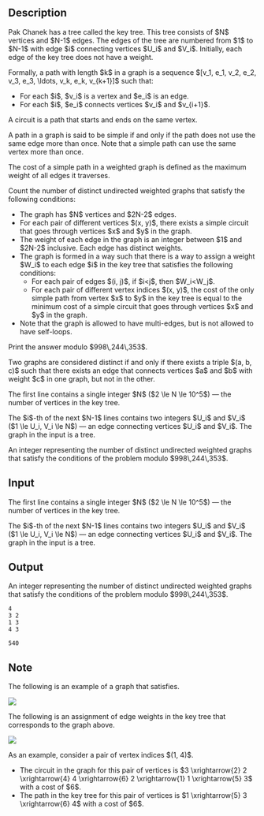 ## Description

<div><p>Pak Chanek has a tree called the key tree. This tree consists of $N$ vertices and $N-1$ edges. The edges of the tree are numbered from $1$ to $N-1$ with edge $i$ connecting vertices $U_i$ and $V_i$. Initially, each edge of the key tree does not have a weight.</p><p>Formally, a path with length $k$ in a graph is a sequence $[v_1, e_1, v_2, e_2, v_3, e_3, \ldots, v_k, e_k, v_{k+1}]$ such that: </p><ul> <li> For each $i$, $v_i$ is a vertex and $e_i$ is an edge. </li><li> For each $i$, $e_i$ connects vertices $v_i$ and $v_{i+1}$. </li></ul><p>A circuit is a path that starts and ends on the same vertex.</p><p>A path in a graph is said to be simple if and only if the path does not use the same edge more than once. Note that a simple path can use the same vertex more than once.</p><p>The cost of a simple path in a weighted graph is defined as the <span class="tex-font-style-bf">maximum weight</span> of all edges it traverses.</p><p>Count the number of distinct undirected weighted graphs that satisfy the following conditions: </p><ul> <li> The graph has $N$ vertices and $2N-2$ edges. </li><li> For each pair of different vertices $(x, y)$, there exists a simple circuit that goes through vertices $x$ and $y$ in the graph. </li><li> The weight of each edge in the graph is an integer between $1$ and $2N-2$ inclusive. Each edge has <span class="tex-font-style-bf">distinct</span> weights. </li><li> The graph is formed in a way such that there is a way to assign a weight $W_i$ to each edge $i$ in the key tree that satisfies the following conditions: <ul> <li> For each pair of edges $(i, j)$, if $i&lt;j$, then $W_i&lt;W_j$. </li><li> For each pair of different vertex indices $(x, y)$, the cost of the only simple path from vertex $x$ to $y$ in the key tree is equal to the <span class="tex-font-style-bf">minimum cost</span> of a simple circuit that goes through vertices $x$ and $y$ in the graph. </li></ul> </li><li> Note that the graph is allowed to have multi-edges, but is not allowed to have self-loops. </li></ul><p>Print the answer modulo $998\,244\,353$.</p><p>Two graphs are considered distinct if and only if there exists a triple $(a, b, c)$ such that there exists an edge that connects vertices $a$ and $b$ with weight $c$ in one graph, but not in the other.</p></div><div class="input-specification"><p>The first line contains a single integer $N$ ($2 \le N \le 10^5$) — the number of vertices in the key tree.</p><p>The $i$-th of the next $N-1$ lines contains two integers $U_i$ and $V_i$ ($1 \le U_i, V_i \le N$) — an edge connecting vertices $U_i$ and $V_i$. The graph in the input is a tree.</p></div><div class="output-specification"><p>An integer representing the number of distinct undirected weighted graphs that satisfy the conditions of the problem modulo $998\,244\,353$.</p></div>

## Input

<p>The first line contains a single integer $N$ ($2 \le N \le 10^5$) — the number of vertices in the key tree.</p><p>The $i$-th of the next $N-1$ lines contains two integers $U_i$ and $V_i$ ($1 \le U_i, V_i \le N$) — an edge connecting vertices $U_i$ and $V_i$. The graph in the input is a tree.</p>

## Output

<p>An integer representing the number of distinct undirected weighted graphs that satisfy the conditions of the problem modulo $998\,244\,353$.</p>





```input1
4
3 2
1 3
4 3
```




```output1
540
```



## Note

<p>The following is an example of a graph that satisfies.</p><p><img class="tex-graphics" src="file://rXIK328d.png" style="max-width: 100.0%;max-height: 100.0%;"></p><p>The following is an assignment of edge weights in the key tree that corresponds to the graph above.</p><p><img class="tex-graphics" src="file://oWnxzIoc.png" style="max-width: 100.0%;max-height: 100.0%;"></p><p>As an example, consider a pair of vertex indices $(1, 4)$. </p><ul> <li> The circuit in the graph for this pair of vertices is $3 \xrightarrow{2} 2 \xrightarrow{4} 4 \xrightarrow{6} 2 \xrightarrow{1} 1 \xrightarrow{5} 3$ with a cost of $6$. </li><li> The path in the key tree for this pair of vertices is $1 \xrightarrow{5} 3 \xrightarrow{6} 4$ with a cost of $6$. </li></ul>
